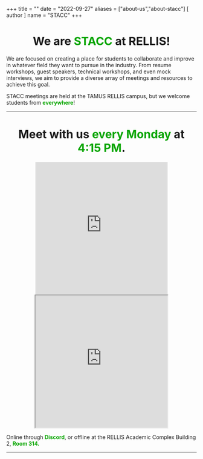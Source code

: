 +++
title = ""
date = "2022-09-27"
aliases = ["about-us","about-stacc"]
[ author ]
  name = "STACC"
+++
<center><h1 style="font-size: 30px;"> We are <div style="color: #07a500; display: inline;">STACC</div> at RELLIS!</h1></center>
<!-- {{< image src="/images/green_on_darkergrey.png" alt="stacc logo" position="center">}} -->


We are focused on creating a place for students to collaborate and improve in whatever field they want to pursue in the industry. From resume workshops, guest speakers, technical workshops, and even mock interviews, we aim to provide a diverse array of meetings and resources to achieve this goal. 

STACC meetings are held at the TAMUS RELLIS campus, but we welcome students from <strong style="color: #07a500;">everywhere</strong>!

------------------------------------------------------------------------------------------------------

<center><h1 style="font-size: 30px">Meet with us <strong style="color: #07a500;">every Monday</strong> at <strong style="color: #07a500;">4:15 PM</strong>. </h1></center>

<center>
<iframe src="https://discord.com/widget?id=773274290832408596&theme=dark" width="350" height="350" allowtransparency="true" frameborder="0" margin-top="5em" sandbox="allow-popups allow-popups-to-escape-sandbox allow-same-origin allow-scripts"></iframe>
<iframe src="https://www.google.com/maps/embed?pb=!1m18!1m12!1m3!1d3432.746564421205!2d-96.46958838400974!3d30.641099297092456!2m3!1f0!2f0!3f0!3m2!1i1024!2i768!4f13.1!3m3!1m2!1s0x86442bb752a1cc8f%3A0xda748a53eef51a53!2sRELLIS%20Academic%20Complex%2C%20Building%202!5e0!3m2!1sen!2sus!4v1666978055418!5m2!1sen!2sus" width="350" height="350" style="border:5;" allowfullscreen="" loading="lazy" referrerpolicy="no-referrer-when-downgrade"></iframe>
</center>
<div style="display: inline;">
<p style="">Online through  <strong style="color: #07a500;">Discord</strong>, or offline at the RELLIS Academic Complex Building 2, <strong style="color: #07a500;">Room 314.</strong></p>
</div>

------------------------------------------------------------------------------------------------------

<!-- <center><h1>Meet Our Officers</h1><center> -->



